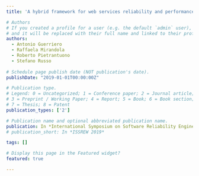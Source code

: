 ```yaml
---
title: 'A hybrid framework for web services reliability and performance assessment'

# Authors
# If you created a profile for a user (e.g. the default `admin` user), write the username (folder name) here
# and it will be replaced with their full name and linked to their profile.
authors:
  - Antonio Guerriero
  - Raffaela Mirandola
  - Roberto Pietrantuono 
  - Stefano Russo 
  
# Schedule page publish date (NOT publication's date).
publishDate: "2019-01-01T00:00:00Z"

# Publication type.
# Legend: 0 = Uncategorized; 1 = Conference paper; 2 = Journal article;
# 3 = Preprint / Working Paper; 4 = Report; 5 = Book; 6 = Book section;
# 7 = Thesis; 8 = Patent
publication_types: ['2']

# Publication name and optional abbreviated publication name.
publication: In *International Symposium on Software Reliability Engineering Workshops (ISSREW 2019)*
# publication_short: In *ISSREW 2019*

tags: []

# Display this page in the Featured widget?
featured: true

---
```

